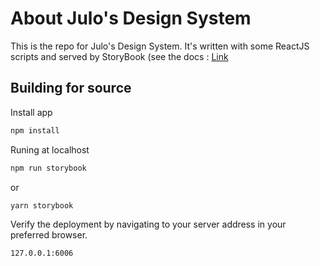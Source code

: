 # About Julo's Design System
This is the repo for Julo's Design System. It's written with some ReactJS scripts and served by StoryBook (see the docs : [Link](https://storybook.js.org/docs/react/get-started/setup)

## Building for source
Install app

```sh
npm install
```
Runing at localhost
```sh
npm run storybook
```
or
```sh
yarn storybook
```
Verify the deployment by navigating to your server address in
your preferred browser.

```sh
127.0.0.1:6006
```
